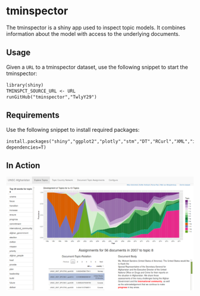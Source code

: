 # tminspector

The tminspector is a shiny app used to inspect topic models. It combines information about the model with access to the underlying documents.

## Usage

Given a ``URL`` to a tminspector dataset, use the following snippet to start the tminspector:

```
library(shiny)
TMINSPCT_SOURCE_URL <- URL
runGitHub("tminspector","TwlyY29")
```

## Requirements

Use the following snippet to install required packages:

```
install.packages("shiny","ggplot2","plotly","stm","DT","RCurl","XML","igraph","visNetwork","stringr","text2vec","utils","servr", dependencies=T)
```

## In Action

![The tminspector in Action](doc/tminspector_example.png)
